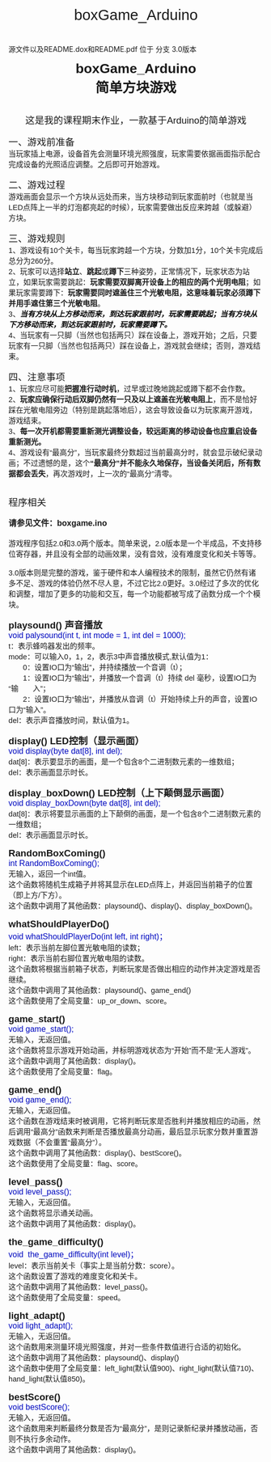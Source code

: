 # boxGame_Arduino

<html xmlns:v="urn:schemas-microsoft-com:vml"
xmlns:o="urn:schemas-microsoft-com:office:office"
xmlns:w="urn:schemas-microsoft-com:office:word"
xmlns:dt="uuid:C2F41010-65B3-11d1-A29F-00AA00C14882"
xmlns:m="http://schemas.microsoft.com/office/2004/12/omml"
xmlns="http://www.w3.org/TR/REC-html40">

<head>
<meta http-equiv=Content-Type content="text/html; charset=gb2312">
<meta name=ProgId content=Word.Document>
<meta name=Generator content="Microsoft Word 15">
<meta name=Originator content="Microsoft Word 15">
<link rel=File-List href="README.files/filelist.xml">
<!--[if gte mso 9]><xml>
 <o:DocumentProperties>
  <o:Author>名字太长是不是会被人打</o:Author>
  <o:LastAuthor>梁 翔鸣</o:LastAuthor>
  <o:Revision>2</o:Revision>
  <o:TotalTime>2</o:TotalTime>
  <o:Created>2018-09-30T17:31:00Z</o:Created>
  <o:LastSaved>2018-09-30T17:31:00Z</o:LastSaved>
  <o:Pages>6</o:Pages>
  <o:Words>398</o:Words>
  <o:Characters>2273</o:Characters>
  <o:Lines>18</o:Lines>
  <o:Paragraphs>5</o:Paragraphs>
  <o:CharactersWithSpaces>2666</o:CharactersWithSpaces>
  <o:Version>16.00</o:Version>
 </o:DocumentProperties>
 <o:CustomDocumentProperties>
  <o:KSOProductBuildVer dt:dt="string">2052-10.1.0.6929</o:KSOProductBuildVer>
 </o:CustomDocumentProperties>
</xml><![endif]-->
<link rel=dataStoreItem href="README.files/item0001.xml"
target="README.files/props002.xml">
<link rel=themeData href="README.files/themedata.thmx">
<link rel=colorSchemeMapping href="README.files/colorschememapping.xml">
<!--[if gte mso 9]><xml>
 <w:WordDocument>
  <w:SpellingState>Clean</w:SpellingState>
  <w:GrammarState>Clean</w:GrammarState>
  <w:TrackMoves>false</w:TrackMoves>
  <w:TrackFormatting/>
  <w:PunctuationKerning/>
  <w:DrawingGridVerticalSpacing>7.8 磅</w:DrawingGridVerticalSpacing>
  <w:DisplayHorizontalDrawingGridEvery>0</w:DisplayHorizontalDrawingGridEvery>
  <w:DisplayVerticalDrawingGridEvery>2</w:DisplayVerticalDrawingGridEvery>
  <w:ValidateAgainstSchemas/>
  <w:SaveIfXMLInvalid>false</w:SaveIfXMLInvalid>
  <w:IgnoreMixedContent>false</w:IgnoreMixedContent>
  <w:AlwaysShowPlaceholderText>false</w:AlwaysShowPlaceholderText>
  <w:DoNotPromoteQF/>
  <w:LidThemeOther>EN-US</w:LidThemeOther>
  <w:LidThemeAsian>ZH-CN</w:LidThemeAsian>
  <w:LidThemeComplexScript>X-NONE</w:LidThemeComplexScript>
  <w:Compatibility>
   <w:SpaceForUL/>
   <w:BalanceSingleByteDoubleByteWidth/>
   <w:DoNotLeaveBackslashAlone/>
   <w:ULTrailSpace/>
   <w:DoNotExpandShiftReturn/>
   <w:AdjustLineHeightInTable/>
   <w:BreakWrappedTables/>
   <w:SnapToGridInCell/>
   <w:WrapTextWithPunct/>
   <w:UseAsianBreakRules/>
   <w:UseWord2010TableStyleRules/>
   <w:DontGrowAutofit/>
   <w:SplitPgBreakAndParaMark/>
   <w:EnableOpenTypeKerning/>
   <w:DontFlipMirrorIndents/>
   <w:OverrideTableStyleHps/>
   <w:UseFELayout/>
  </w:Compatibility>
  <w:DoNotOptimizeForBrowser/>
  <m:mathPr>
   <m:mathFont m:val="Cambria Math"/>
   <m:brkBin m:val="before"/>
   <m:brkBinSub m:val="&#45;-"/>
   <m:smallFrac m:val="off"/>
   <m:dispDef/>
   <m:lMargin m:val="0"/>
   <m:rMargin m:val="0"/>
   <m:defJc m:val="centerGroup"/>
   <m:wrapIndent m:val="1440"/>
   <m:intLim m:val="subSup"/>
   <m:naryLim m:val="undOvr"/>
  </m:mathPr></w:WordDocument>
</xml><![endif]--><!--[if gte mso 9]><xml>
 <w:LatentStyles DefLockedState="false" DefUnhideWhenUsed="false"
  DefSemiHidden="false" DefQFormat="false" LatentStyleCount="375">
  <w:LsdException Locked="false" QFormat="true" Name="Normal"/>
  <w:LsdException Locked="false" QFormat="true" Name="heading 1"/>
  <w:LsdException Locked="false" SemiHidden="true" UnhideWhenUsed="true"
   QFormat="true" Name="heading 2"/>
  <w:LsdException Locked="false" SemiHidden="true" UnhideWhenUsed="true"
   QFormat="true" Name="heading 3"/>
  <w:LsdException Locked="false" SemiHidden="true" UnhideWhenUsed="true"
   QFormat="true" Name="heading 4"/>
  <w:LsdException Locked="false" SemiHidden="true" UnhideWhenUsed="true"
   QFormat="true" Name="heading 5"/>
  <w:LsdException Locked="false" SemiHidden="true" UnhideWhenUsed="true"
   QFormat="true" Name="heading 6"/>
  <w:LsdException Locked="false" SemiHidden="true" UnhideWhenUsed="true"
   QFormat="true" Name="heading 7"/>
  <w:LsdException Locked="false" SemiHidden="true" UnhideWhenUsed="true"
   QFormat="true" Name="heading 8"/>
  <w:LsdException Locked="false" SemiHidden="true" UnhideWhenUsed="true"
   QFormat="true" Name="heading 9"/>
  <w:LsdException Locked="false" SemiHidden="true" UnhideWhenUsed="true"
   QFormat="true" Name="caption"/>
  <w:LsdException Locked="false" QFormat="true" Name="Title"/>
  <w:LsdException Locked="false" Priority="1" SemiHidden="true" QFormat="true"
   Name="Default Paragraph Font"/>
  <w:LsdException Locked="false" QFormat="true" Name="Subtitle"/>
  <w:LsdException Locked="false" QFormat="true" Name="Strong"/>
  <w:LsdException Locked="false" QFormat="true" Name="Emphasis"/>
  <w:LsdException Locked="false" Priority="99" SemiHidden="true"
   UnhideWhenUsed="true" Name="HTML Top of Form"/>
  <w:LsdException Locked="false" Priority="99" SemiHidden="true"
   UnhideWhenUsed="true" Name="HTML Bottom of Form"/>
  <w:LsdException Locked="false" SemiHidden="true" UnhideWhenUsed="true"
   QFormat="true" Name="Normal Table"/>
  <w:LsdException Locked="false" Priority="99" SemiHidden="true"
   UnhideWhenUsed="true" Name="No List"/>
  <w:LsdException Locked="false" Priority="99" SemiHidden="true"
   UnhideWhenUsed="true" Name="Outline List 1"/>
  <w:LsdException Locked="false" Priority="99" SemiHidden="true"
   UnhideWhenUsed="true" Name="Outline List 2"/>
  <w:LsdException Locked="false" Priority="99" SemiHidden="true"
   UnhideWhenUsed="true" Name="Outline List 3"/>
  <w:LsdException Locked="false" SemiHidden="true" UnhideWhenUsed="true"
   Name="Table Simple 1"/>
  <w:LsdException Locked="false" SemiHidden="true" UnhideWhenUsed="true"
   Name="Table Simple 2"/>
  <w:LsdException Locked="false" SemiHidden="true" UnhideWhenUsed="true"
   Name="Table Simple 3"/>
  <w:LsdException Locked="false" SemiHidden="true" UnhideWhenUsed="true"
   Name="Table Classic 1"/>
  <w:LsdException Locked="false" SemiHidden="true" UnhideWhenUsed="true"
   Name="Table Classic 2"/>
  <w:LsdException Locked="false" SemiHidden="true" UnhideWhenUsed="true"
   Name="Table Classic 3"/>
  <w:LsdException Locked="false" SemiHidden="true" UnhideWhenUsed="true"
   Name="Table Classic 4"/>
  <w:LsdException Locked="false" SemiHidden="true" UnhideWhenUsed="true"
   Name="Table Colorful 1"/>
  <w:LsdException Locked="false" SemiHidden="true" UnhideWhenUsed="true"
   Name="Table Colorful 2"/>
  <w:LsdException Locked="false" SemiHidden="true" UnhideWhenUsed="true"
   Name="Table Colorful 3"/>
  <w:LsdException Locked="false" SemiHidden="true" UnhideWhenUsed="true"
   Name="Table Columns 1"/>
  <w:LsdException Locked="false" SemiHidden="true" UnhideWhenUsed="true"
   Name="Table Columns 2"/>
  <w:LsdException Locked="false" SemiHidden="true" UnhideWhenUsed="true"
   Name="Table Columns 3"/>
  <w:LsdException Locked="false" SemiHidden="true" UnhideWhenUsed="true"
   Name="Table Columns 4"/>
  <w:LsdException Locked="false" SemiHidden="true" UnhideWhenUsed="true"
   Name="Table Columns 5"/>
  <w:LsdException Locked="false" SemiHidden="true" UnhideWhenUsed="true"
   Name="Table Grid 1"/>
  <w:LsdException Locked="false" SemiHidden="true" UnhideWhenUsed="true"
   Name="Table Grid 2"/>
  <w:LsdException Locked="false" SemiHidden="true" UnhideWhenUsed="true"
   Name="Table Grid 3"/>
  <w:LsdException Locked="false" SemiHidden="true" UnhideWhenUsed="true"
   Name="Table Grid 4"/>
  <w:LsdException Locked="false" SemiHidden="true" UnhideWhenUsed="true"
   Name="Table Grid 5"/>
  <w:LsdException Locked="false" SemiHidden="true" UnhideWhenUsed="true"
   Name="Table Grid 6"/>
  <w:LsdException Locked="false" SemiHidden="true" UnhideWhenUsed="true"
   Name="Table Grid 7"/>
  <w:LsdException Locked="false" SemiHidden="true" UnhideWhenUsed="true"
   Name="Table Grid 8"/>
  <w:LsdException Locked="false" SemiHidden="true" UnhideWhenUsed="true"
   Name="Table List 1"/>
  <w:LsdException Locked="false" SemiHidden="true" UnhideWhenUsed="true"
   Name="Table List 2"/>
  <w:LsdException Locked="false" SemiHidden="true" UnhideWhenUsed="true"
   Name="Table List 3"/>
  <w:LsdException Locked="false" SemiHidden="true" UnhideWhenUsed="true"
   Name="Table List 4"/>
  <w:LsdException Locked="false" SemiHidden="true" UnhideWhenUsed="true"
   Name="Table List 5"/>
  <w:LsdException Locked="false" SemiHidden="true" UnhideWhenUsed="true"
   Name="Table List 6"/>
  <w:LsdException Locked="false" SemiHidden="true" UnhideWhenUsed="true"
   Name="Table List 7"/>
  <w:LsdException Locked="false" SemiHidden="true" UnhideWhenUsed="true"
   Name="Table List 8"/>
  <w:LsdException Locked="false" SemiHidden="true" UnhideWhenUsed="true"
   Name="Table 3D effects 1"/>
  <w:LsdException Locked="false" SemiHidden="true" UnhideWhenUsed="true"
   Name="Table 3D effects 2"/>
  <w:LsdException Locked="false" SemiHidden="true" UnhideWhenUsed="true"
   Name="Table 3D effects 3"/>
  <w:LsdException Locked="false" SemiHidden="true" UnhideWhenUsed="true"
   Name="Table Contemporary"/>
  <w:LsdException Locked="false" SemiHidden="true" UnhideWhenUsed="true"
   Name="Table Elegant"/>
  <w:LsdException Locked="false" SemiHidden="true" UnhideWhenUsed="true"
   Name="Table Professional"/>
  <w:LsdException Locked="false" SemiHidden="true" UnhideWhenUsed="true"
   Name="Table Subtle 1"/>
  <w:LsdException Locked="false" SemiHidden="true" UnhideWhenUsed="true"
   Name="Table Subtle 2"/>
  <w:LsdException Locked="false" SemiHidden="true" UnhideWhenUsed="true"
   Name="Table Web 1"/>
  <w:LsdException Locked="false" SemiHidden="true" UnhideWhenUsed="true"
   Name="Table Web 2"/>
  <w:LsdException Locked="false" SemiHidden="true" UnhideWhenUsed="true"
   Name="Table Web 3"/>
  <w:LsdException Locked="false" SemiHidden="true" UnhideWhenUsed="true"
   Name="Table Theme"/>
  <w:LsdException Locked="false" Priority="99" SemiHidden="true"
   Name="Placeholder Text"/>
  <w:LsdException Locked="false" Priority="99" Name="No Spacing"/>
  <w:LsdException Locked="false" Priority="60" Name="Light Shading"/>
  <w:LsdException Locked="false" Priority="61" Name="Light List"/>
  <w:LsdException Locked="false" Priority="62" Name="Light Grid"/>
  <w:LsdException Locked="false" Priority="63" Name="Medium Shading 1"/>
  <w:LsdException Locked="false" Priority="64" Name="Medium Shading 2"/>
  <w:LsdException Locked="false" Priority="65" Name="Medium List 1"/>
  <w:LsdException Locked="false" Priority="66" Name="Medium List 2"/>
  <w:LsdException Locked="false" Priority="67" Name="Medium Grid 1"/>
  <w:LsdException Locked="false" Priority="68" Name="Medium Grid 2"/>
  <w:LsdException Locked="false" Priority="69" Name="Medium Grid 3"/>
  <w:LsdException Locked="false" Priority="70" Name="Dark List"/>
  <w:LsdException Locked="false" Priority="71" Name="Colorful Shading"/>
  <w:LsdException Locked="false" Priority="72" Name="Colorful List"/>
  <w:LsdException Locked="false" Priority="73" Name="Colorful Grid"/>
  <w:LsdException Locked="false" Priority="60" Name="Light Shading Accent 1"/>
  <w:LsdException Locked="false" Priority="61" Name="Light List Accent 1"/>
  <w:LsdException Locked="false" Priority="62" Name="Light Grid Accent 1"/>
  <w:LsdException Locked="false" Priority="63" Name="Medium Shading 1 Accent 1"/>
  <w:LsdException Locked="false" Priority="64" Name="Medium Shading 2 Accent 1"/>
  <w:LsdException Locked="false" Priority="65" Name="Medium List 1 Accent 1"/>
  <w:LsdException Locked="false" Priority="99" SemiHidden="true" Name="Revision"/>
  <w:LsdException Locked="false" Priority="99" Name="List Paragraph"/>
  <w:LsdException Locked="false" Priority="99" Name="Quote"/>
  <w:LsdException Locked="false" Priority="99" Name="Intense Quote"/>
  <w:LsdException Locked="false" Priority="66" Name="Medium List 2 Accent 1"/>
  <w:LsdException Locked="false" Priority="67" Name="Medium Grid 1 Accent 1"/>
  <w:LsdException Locked="false" Priority="68" Name="Medium Grid 2 Accent 1"/>
  <w:LsdException Locked="false" Priority="69" Name="Medium Grid 3 Accent 1"/>
  <w:LsdException Locked="false" Priority="70" Name="Dark List Accent 1"/>
  <w:LsdException Locked="false" Priority="71" Name="Colorful Shading Accent 1"/>
  <w:LsdException Locked="false" Priority="72" Name="Colorful List Accent 1"/>
  <w:LsdException Locked="false" Priority="73" Name="Colorful Grid Accent 1"/>
  <w:LsdException Locked="false" Priority="60" Name="Light Shading Accent 2"/>
  <w:LsdException Locked="false" Priority="61" Name="Light List Accent 2"/>
  <w:LsdException Locked="false" Priority="62" Name="Light Grid Accent 2"/>
  <w:LsdException Locked="false" Priority="63" Name="Medium Shading 1 Accent 2"/>
  <w:LsdException Locked="false" Priority="64" Name="Medium Shading 2 Accent 2"/>
  <w:LsdException Locked="false" Priority="65" Name="Medium List 1 Accent 2"/>
  <w:LsdException Locked="false" Priority="66" Name="Medium List 2 Accent 2"/>
  <w:LsdException Locked="false" Priority="67" Name="Medium Grid 1 Accent 2"/>
  <w:LsdException Locked="false" Priority="68" Name="Medium Grid 2 Accent 2"/>
  <w:LsdException Locked="false" Priority="69" Name="Medium Grid 3 Accent 2"/>
  <w:LsdException Locked="false" Priority="70" Name="Dark List Accent 2"/>
  <w:LsdException Locked="false" Priority="71" Name="Colorful Shading Accent 2"/>
  <w:LsdException Locked="false" Priority="72" Name="Colorful List Accent 2"/>
  <w:LsdException Locked="false" Priority="73" Name="Colorful Grid Accent 2"/>
  <w:LsdException Locked="false" Priority="60" Name="Light Shading Accent 3"/>
  <w:LsdException Locked="false" Priority="61" Name="Light List Accent 3"/>
  <w:LsdException Locked="false" Priority="62" Name="Light Grid Accent 3"/>
  <w:LsdException Locked="false" Priority="63" Name="Medium Shading 1 Accent 3"/>
  <w:LsdException Locked="false" Priority="64" Name="Medium Shading 2 Accent 3"/>
  <w:LsdException Locked="false" Priority="65" Name="Medium List 1 Accent 3"/>
  <w:LsdException Locked="false" Priority="66" Name="Medium List 2 Accent 3"/>
  <w:LsdException Locked="false" Priority="67" Name="Medium Grid 1 Accent 3"/>
  <w:LsdException Locked="false" Priority="68" Name="Medium Grid 2 Accent 3"/>
  <w:LsdException Locked="false" Priority="69" Name="Medium Grid 3 Accent 3"/>
  <w:LsdException Locked="false" Priority="70" Name="Dark List Accent 3"/>
  <w:LsdException Locked="false" Priority="71" Name="Colorful Shading Accent 3"/>
  <w:LsdException Locked="false" Priority="72" Name="Colorful List Accent 3"/>
  <w:LsdException Locked="false" Priority="73" Name="Colorful Grid Accent 3"/>
  <w:LsdException Locked="false" Priority="60" Name="Light Shading Accent 4"/>
  <w:LsdException Locked="false" Priority="61" Name="Light List Accent 4"/>
  <w:LsdException Locked="false" Priority="62" Name="Light Grid Accent 4"/>
  <w:LsdException Locked="false" Priority="63" Name="Medium Shading 1 Accent 4"/>
  <w:LsdException Locked="false" Priority="64" Name="Medium Shading 2 Accent 4"/>
  <w:LsdException Locked="false" Priority="65" Name="Medium List 1 Accent 4"/>
  <w:LsdException Locked="false" Priority="66" Name="Medium List 2 Accent 4"/>
  <w:LsdException Locked="false" Priority="67" Name="Medium Grid 1 Accent 4"/>
  <w:LsdException Locked="false" Priority="68" Name="Medium Grid 2 Accent 4"/>
  <w:LsdException Locked="false" Priority="69" Name="Medium Grid 3 Accent 4"/>
  <w:LsdException Locked="false" Priority="70" Name="Dark List Accent 4"/>
  <w:LsdException Locked="false" Priority="71" Name="Colorful Shading Accent 4"/>
  <w:LsdException Locked="false" Priority="72" Name="Colorful List Accent 4"/>
  <w:LsdException Locked="false" Priority="73" Name="Colorful Grid Accent 4"/>
  <w:LsdException Locked="false" Priority="60" Name="Light Shading Accent 5"/>
  <w:LsdException Locked="false" Priority="61" Name="Light List Accent 5"/>
  <w:LsdException Locked="false" Priority="62" Name="Light Grid Accent 5"/>
  <w:LsdException Locked="false" Priority="63" Name="Medium Shading 1 Accent 5"/>
  <w:LsdException Locked="false" Priority="64" Name="Medium Shading 2 Accent 5"/>
  <w:LsdException Locked="false" Priority="65" Name="Medium List 1 Accent 5"/>
  <w:LsdException Locked="false" Priority="66" Name="Medium List 2 Accent 5"/>
  <w:LsdException Locked="false" Priority="67" Name="Medium Grid 1 Accent 5"/>
  <w:LsdException Locked="false" Priority="68" Name="Medium Grid 2 Accent 5"/>
  <w:LsdException Locked="false" Priority="69" Name="Medium Grid 3 Accent 5"/>
  <w:LsdException Locked="false" Priority="70" Name="Dark List Accent 5"/>
  <w:LsdException Locked="false" Priority="71" Name="Colorful Shading Accent 5"/>
  <w:LsdException Locked="false" Priority="72" Name="Colorful List Accent 5"/>
  <w:LsdException Locked="false" Priority="73" Name="Colorful Grid Accent 5"/>
  <w:LsdException Locked="false" Priority="60" Name="Light Shading Accent 6"/>
  <w:LsdException Locked="false" Priority="61" Name="Light List Accent 6"/>
  <w:LsdException Locked="false" Priority="62" Name="Light Grid Accent 6"/>
  <w:LsdException Locked="false" Priority="63" Name="Medium Shading 1 Accent 6"/>
  <w:LsdException Locked="false" Priority="64" Name="Medium Shading 2 Accent 6"/>
  <w:LsdException Locked="false" Priority="65" Name="Medium List 1 Accent 6"/>
  <w:LsdException Locked="false" Priority="66" Name="Medium List 2 Accent 6"/>
  <w:LsdException Locked="false" Priority="67" Name="Medium Grid 1 Accent 6"/>
  <w:LsdException Locked="false" Priority="68" Name="Medium Grid 2 Accent 6"/>
  <w:LsdException Locked="false" Priority="69" Name="Medium Grid 3 Accent 6"/>
  <w:LsdException Locked="false" Priority="70" Name="Dark List Accent 6"/>
  <w:LsdException Locked="false" Priority="71" Name="Colorful Shading Accent 6"/>
  <w:LsdException Locked="false" Priority="72" Name="Colorful List Accent 6"/>
  <w:LsdException Locked="false" Priority="73" Name="Colorful Grid Accent 6"/>
  <w:LsdException Locked="false" Priority="19" QFormat="true"
   Name="Subtle Emphasis"/>
  <w:LsdException Locked="false" Priority="21" QFormat="true"
   Name="Intense Emphasis"/>
  <w:LsdException Locked="false" Priority="31" QFormat="true"
   Name="Subtle Reference"/>
  <w:LsdException Locked="false" Priority="32" QFormat="true"
   Name="Intense Reference"/>
  <w:LsdException Locked="false" Priority="33" QFormat="true" Name="Book Title"/>
  <w:LsdException Locked="false" Priority="37" SemiHidden="true"
   UnhideWhenUsed="true" Name="Bibliography"/>
  <w:LsdException Locked="false" Priority="39" SemiHidden="true"
   UnhideWhenUsed="true" QFormat="true" Name="TOC Heading"/>
  <w:LsdException Locked="false" Priority="41" Name="Plain Table 1"/>
  <w:LsdException Locked="false" Priority="42" Name="Plain Table 2"/>
  <w:LsdException Locked="false" Priority="43" Name="Plain Table 3"/>
  <w:LsdException Locked="false" Priority="44" Name="Plain Table 4"/>
  <w:LsdException Locked="false" Priority="45" Name="Plain Table 5"/>
  <w:LsdException Locked="false" Priority="40" Name="Grid Table Light"/>
  <w:LsdException Locked="false" Priority="46" Name="Grid Table 1 Light"/>
  <w:LsdException Locked="false" Priority="47" Name="Grid Table 2"/>
  <w:LsdException Locked="false" Priority="48" Name="Grid Table 3"/>
  <w:LsdException Locked="false" Priority="49" Name="Grid Table 4"/>
  <w:LsdException Locked="false" Priority="50" Name="Grid Table 5 Dark"/>
  <w:LsdException Locked="false" Priority="51" Name="Grid Table 6 Colorful"/>
  <w:LsdException Locked="false" Priority="52" Name="Grid Table 7 Colorful"/>
  <w:LsdException Locked="false" Priority="46"
   Name="Grid Table 1 Light Accent 1"/>
  <w:LsdException Locked="false" Priority="47" Name="Grid Table 2 Accent 1"/>
  <w:LsdException Locked="false" Priority="48" Name="Grid Table 3 Accent 1"/>
  <w:LsdException Locked="false" Priority="49" Name="Grid Table 4 Accent 1"/>
  <w:LsdException Locked="false" Priority="50" Name="Grid Table 5 Dark Accent 1"/>
  <w:LsdException Locked="false" Priority="51"
   Name="Grid Table 6 Colorful Accent 1"/>
  <w:LsdException Locked="false" Priority="52"
   Name="Grid Table 7 Colorful Accent 1"/>
  <w:LsdException Locked="false" Priority="46"
   Name="Grid Table 1 Light Accent 2"/>
  <w:LsdException Locked="false" Priority="47" Name="Grid Table 2 Accent 2"/>
  <w:LsdException Locked="false" Priority="48" Name="Grid Table 3 Accent 2"/>
  <w:LsdException Locked="false" Priority="49" Name="Grid Table 4 Accent 2"/>
  <w:LsdException Locked="false" Priority="50" Name="Grid Table 5 Dark Accent 2"/>
  <w:LsdException Locked="false" Priority="51"
   Name="Grid Table 6 Colorful Accent 2"/>
  <w:LsdException Locked="false" Priority="52"
   Name="Grid Table 7 Colorful Accent 2"/>
  <w:LsdException Locked="false" Priority="46"
   Name="Grid Table 1 Light Accent 3"/>
  <w:LsdException Locked="false" Priority="47" Name="Grid Table 2 Accent 3"/>
  <w:LsdException Locked="false" Priority="48" Name="Grid Table 3 Accent 3"/>
  <w:LsdException Locked="false" Priority="49" Name="Grid Table 4 Accent 3"/>
  <w:LsdException Locked="false" Priority="50" Name="Grid Table 5 Dark Accent 3"/>
  <w:LsdException Locked="false" Priority="51"
   Name="Grid Table 6 Colorful Accent 3"/>
  <w:LsdException Locked="false" Priority="52"
   Name="Grid Table 7 Colorful Accent 3"/>
  <w:LsdException Locked="false" Priority="46"
   Name="Grid Table 1 Light Accent 4"/>
  <w:LsdException Locked="false" Priority="47" Name="Grid Table 2 Accent 4"/>
  <w:LsdException Locked="false" Priority="48" Name="Grid Table 3 Accent 4"/>
  <w:LsdException Locked="false" Priority="49" Name="Grid Table 4 Accent 4"/>
  <w:LsdException Locked="false" Priority="50" Name="Grid Table 5 Dark Accent 4"/>
  <w:LsdException Locked="false" Priority="51"
   Name="Grid Table 6 Colorful Accent 4"/>
  <w:LsdException Locked="false" Priority="52"
   Name="Grid Table 7 Colorful Accent 4"/>
  <w:LsdException Locked="false" Priority="46"
   Name="Grid Table 1 Light Accent 5"/>
  <w:LsdException Locked="false" Priority="47" Name="Grid Table 2 Accent 5"/>
  <w:LsdException Locked="false" Priority="48" Name="Grid Table 3 Accent 5"/>
  <w:LsdException Locked="false" Priority="49" Name="Grid Table 4 Accent 5"/>
  <w:LsdException Locked="false" Priority="50" Name="Grid Table 5 Dark Accent 5"/>
  <w:LsdException Locked="false" Priority="51"
   Name="Grid Table 6 Colorful Accent 5"/>
  <w:LsdException Locked="false" Priority="52"
   Name="Grid Table 7 Colorful Accent 5"/>
  <w:LsdException Locked="false" Priority="46"
   Name="Grid Table 1 Light Accent 6"/>
  <w:LsdException Locked="false" Priority="47" Name="Grid Table 2 Accent 6"/>
  <w:LsdException Locked="false" Priority="48" Name="Grid Table 3 Accent 6"/>
  <w:LsdException Locked="false" Priority="49" Name="Grid Table 4 Accent 6"/>
  <w:LsdException Locked="false" Priority="50" Name="Grid Table 5 Dark Accent 6"/>
  <w:LsdException Locked="false" Priority="51"
   Name="Grid Table 6 Colorful Accent 6"/>
  <w:LsdException Locked="false" Priority="52"
   Name="Grid Table 7 Colorful Accent 6"/>
  <w:LsdException Locked="false" Priority="46" Name="List Table 1 Light"/>
  <w:LsdException Locked="false" Priority="47" Name="List Table 2"/>
  <w:LsdException Locked="false" Priority="48" Name="List Table 3"/>
  <w:LsdException Locked="false" Priority="49" Name="List Table 4"/>
  <w:LsdException Locked="false" Priority="50" Name="List Table 5 Dark"/>
  <w:LsdException Locked="false" Priority="51" Name="List Table 6 Colorful"/>
  <w:LsdException Locked="false" Priority="52" Name="List Table 7 Colorful"/>
  <w:LsdException Locked="false" Priority="46"
   Name="List Table 1 Light Accent 1"/>
  <w:LsdException Locked="false" Priority="47" Name="List Table 2 Accent 1"/>
  <w:LsdException Locked="false" Priority="48" Name="List Table 3 Accent 1"/>
  <w:LsdException Locked="false" Priority="49" Name="List Table 4 Accent 1"/>
  <w:LsdException Locked="false" Priority="50" Name="List Table 5 Dark Accent 1"/>
  <w:LsdException Locked="false" Priority="51"
   Name="List Table 6 Colorful Accent 1"/>
  <w:LsdException Locked="false" Priority="52"
   Name="List Table 7 Colorful Accent 1"/>
  <w:LsdException Locked="false" Priority="46"
   Name="List Table 1 Light Accent 2"/>
  <w:LsdException Locked="false" Priority="47" Name="List Table 2 Accent 2"/>
  <w:LsdException Locked="false" Priority="48" Name="List Table 3 Accent 2"/>
  <w:LsdException Locked="false" Priority="49" Name="List Table 4 Accent 2"/>
  <w:LsdException Locked="false" Priority="50" Name="List Table 5 Dark Accent 2"/>
  <w:LsdException Locked="false" Priority="51"
   Name="List Table 6 Colorful Accent 2"/>
  <w:LsdException Locked="false" Priority="52"
   Name="List Table 7 Colorful Accent 2"/>
  <w:LsdException Locked="false" Priority="46"
   Name="List Table 1 Light Accent 3"/>
  <w:LsdException Locked="false" Priority="47" Name="List Table 2 Accent 3"/>
  <w:LsdException Locked="false" Priority="48" Name="List Table 3 Accent 3"/>
  <w:LsdException Locked="false" Priority="49" Name="List Table 4 Accent 3"/>
  <w:LsdException Locked="false" Priority="50" Name="List Table 5 Dark Accent 3"/>
  <w:LsdException Locked="false" Priority="51"
   Name="List Table 6 Colorful Accent 3"/>
  <w:LsdException Locked="false" Priority="52"
   Name="List Table 7 Colorful Accent 3"/>
  <w:LsdException Locked="false" Priority="46"
   Name="List Table 1 Light Accent 4"/>
  <w:LsdException Locked="false" Priority="47" Name="List Table 2 Accent 4"/>
  <w:LsdException Locked="false" Priority="48" Name="List Table 3 Accent 4"/>
  <w:LsdException Locked="false" Priority="49" Name="List Table 4 Accent 4"/>
  <w:LsdException Locked="false" Priority="50" Name="List Table 5 Dark Accent 4"/>
  <w:LsdException Locked="false" Priority="51"
   Name="List Table 6 Colorful Accent 4"/>
  <w:LsdException Locked="false" Priority="52"
   Name="List Table 7 Colorful Accent 4"/>
  <w:LsdException Locked="false" Priority="46"
   Name="List Table 1 Light Accent 5"/>
  <w:LsdException Locked="false" Priority="47" Name="List Table 2 Accent 5"/>
  <w:LsdException Locked="false" Priority="48" Name="List Table 3 Accent 5"/>
  <w:LsdException Locked="false" Priority="49" Name="List Table 4 Accent 5"/>
  <w:LsdException Locked="false" Priority="50" Name="List Table 5 Dark Accent 5"/>
  <w:LsdException Locked="false" Priority="51"
   Name="List Table 6 Colorful Accent 5"/>
  <w:LsdException Locked="false" Priority="52"
   Name="List Table 7 Colorful Accent 5"/>
  <w:LsdException Locked="false" Priority="46"
   Name="List Table 1 Light Accent 6"/>
  <w:LsdException Locked="false" Priority="47" Name="List Table 2 Accent 6"/>
  <w:LsdException Locked="false" Priority="48" Name="List Table 3 Accent 6"/>
  <w:LsdException Locked="false" Priority="49" Name="List Table 4 Accent 6"/>
  <w:LsdException Locked="false" Priority="50" Name="List Table 5 Dark Accent 6"/>
  <w:LsdException Locked="false" Priority="51"
   Name="List Table 6 Colorful Accent 6"/>
  <w:LsdException Locked="false" Priority="52"
   Name="List Table 7 Colorful Accent 6"/>
  <w:LsdException Locked="false" Priority="99" SemiHidden="true"
   UnhideWhenUsed="true" Name="Mention"/>
  <w:LsdException Locked="false" Priority="99" SemiHidden="true"
   UnhideWhenUsed="true" Name="Smart Hyperlink"/>
  <w:LsdException Locked="false" Priority="99" SemiHidden="true"
   UnhideWhenUsed="true" Name="Hashtag"/>
  <w:LsdException Locked="false" Priority="99" SemiHidden="true"
   UnhideWhenUsed="true" Name="Unresolved Mention"/>
 </w:LatentStyles>
</xml><![endif]-->
<style>
<!--
 /* Font Definitions */
 @font-face
	{font-family:宋体;
	panose-1:2 1 6 0 3 1 1 1 1 1;
	mso-font-alt:SimSun;
	mso-font-charset:134;
	mso-generic-font-family:auto;
	mso-font-pitch:variable;
	mso-font-signature:3 680460288 22 0 262145 0;}
@font-face
	{font-family:"Cambria Math";
	panose-1:2 4 5 3 5 4 6 3 2 4;
	mso-font-charset:0;
	mso-generic-font-family:roman;
	mso-font-pitch:variable;
	mso-font-signature:3 0 0 0 1 0;}
@font-face
	{font-family:微软雅黑;
	panose-1:2 11 5 3 2 2 4 2 2 4;
	mso-font-charset:134;
	mso-generic-font-family:swiss;
	mso-font-pitch:variable;
	mso-font-signature:-2147483001 718224464 22 0 262175 0;}
@font-face
	{font-family:"\@微软雅黑";
	mso-font-charset:134;
	mso-generic-font-family:swiss;
	mso-font-pitch:variable;
	mso-font-signature:-2147483001 718224464 22 0 262175 0;}
@font-face
	{font-family:"\@宋体";
	panose-1:2 1 6 0 3 1 1 1 1 1;
	mso-font-charset:134;
	mso-generic-font-family:auto;
	mso-font-pitch:variable;
	mso-font-signature:3 680460288 22 0 262145 0;}
 /* Style Definitions */
 p.MsoNormal, li.MsoNormal, div.MsoNormal
	{mso-style-unhide:no;
	mso-style-qformat:yes;
	mso-style-parent:"";
	margin:0cm;
	margin-bottom:.0001pt;
	text-align:justify;
	text-justify:inter-ideograph;
	mso-pagination:widow-orphan;
	font-size:10.5pt;
	mso-bidi-font-size:10.0pt;
	font-family:"Calibri",sans-serif;
	mso-ascii-font-family:Calibri;
	mso-ascii-theme-font:minor-latin;
	mso-fareast-font-family:宋体;
	mso-hansi-font-family:Calibri;
	mso-hansi-theme-font:minor-latin;
	mso-bidi-font-family:"Times New Roman";
	mso-bidi-theme-font:minor-bidi;
	mso-font-kerning:1.0pt;}
h1
	{mso-style-unhide:no;
	mso-style-qformat:yes;
	mso-style-next:正文;
	margin-top:17.0pt;
	margin-right:0cm;
	margin-bottom:16.5pt;
	margin-left:0cm;
	text-align:center;
	line-height:240%;
	mso-pagination:widow-orphan lines-together;
	page-break-after:avoid;
	mso-outline-level:1;
	font-size:22.0pt;
	mso-bidi-font-size:10.0pt;
	font-family:"Calibri",sans-serif;
	mso-ascii-font-family:Calibri;
	mso-ascii-theme-font:minor-latin;
	mso-fareast-font-family:微软雅黑;
	mso-hansi-font-family:Calibri;
	mso-hansi-theme-font:minor-latin;
	mso-bidi-font-family:"Times New Roman";
	mso-bidi-theme-font:minor-bidi;
	mso-font-kerning:22.0pt;
	font-weight:normal;}
span.SpellE
	{mso-style-name:"";
	mso-spl-e:yes;}
span.GramE
	{mso-style-name:"";
	mso-gram-e:yes;}
.MsoChpDefault
	{mso-style-type:export-only;
	mso-default-props:yes;
	font-size:10.0pt;
	mso-ansi-font-size:10.0pt;
	mso-bidi-font-size:10.0pt;
	font-family:"Calibri",sans-serif;
	mso-bidi-font-family:"Times New Roman";
	mso-bidi-theme-font:minor-bidi;
	mso-font-kerning:0pt;}
 /* Page Definitions */
 @page
	{mso-page-border-surround-header:no;
	mso-page-border-surround-footer:no;}
@page WordSection1
	{size:612.0pt 792.0pt;
	margin:72.0pt 54.0pt 72.0pt 54.0pt;
	mso-header-margin:36.0pt;
	mso-footer-margin:36.0pt;
	mso-paper-source:0;
	layout-grid:15.6pt;}
div.WordSection1
	{page:WordSection1;}
-->
</style>
<!--[if gte mso 10]>
<style>
 /* Style Definitions */
 table.MsoNormalTable
	{mso-style-name:普通表格;
	mso-tstyle-rowband-size:0;
	mso-tstyle-colband-size:0;
	mso-style-noshow:yes;
	mso-style-priority:99;
	mso-style-parent:"";
	mso-padding-alt:0cm 5.4pt 0cm 5.4pt;
	mso-para-margin:0cm;
	mso-para-margin-bottom:.0001pt;
	mso-pagination:widow-orphan;
	font-size:10.0pt;
	font-family:"Calibri",sans-serif;
	mso-ascii-font-family:Calibri;
	mso-ascii-theme-font:minor-latin;
	mso-hansi-font-family:Calibri;
	mso-hansi-theme-font:minor-latin;
	mso-bidi-font-family:"Times New Roman";
	mso-bidi-theme-font:minor-bidi;}
</style>
<![endif]--><!--[if gte mso 9]><xml>
 <o:shapedefaults v:ext="edit" spidmax="1026"/>
</xml><![endif]--><!--[if gte mso 9]><xml>
 <o:shapelayout v:ext="edit">
  <o:idmap v:ext="edit" data="1"/>
 </o:shapelayout></xml><![endif]-->
</head>

<body lang=ZH-CN style='tab-interval:21.0pt;text-justify-trim:punctuation'>
<p>
源文件以及README.dox和README.pdf 位于 分支 3.0版本
</p>
<div class=WordSection1 style='layout-grid:15.6pt'>

<h1 style='margin:0cm;margin-bottom:.0001pt;line-height:normal'><span
class=SpellE><b><span lang=EN-US style='font-size:20.0pt;mso-bidi-font-size:
9.0pt;font-family:"微软雅黑",sans-serif;mso-bidi-font-family:微软雅黑'>boxGame_Arduino</span></b></span><b><span
lang=EN-US style='font-size:20.0pt;mso-bidi-font-size:9.0pt;font-family:"微软雅黑",sans-serif;
mso-bidi-font-family:微软雅黑'><o:p></o:p></span></b></h1>

<h1 style='margin:0cm;margin-bottom:.0001pt;line-height:normal'><b><span
style='font-size:20.0pt;mso-bidi-font-size:9.0pt;font-family:"微软雅黑",sans-serif;
mso-bidi-font-family:微软雅黑'>简单方块游戏<span lang=EN-US><o:p></o:p></span></span></b></h1>

<p class=MsoNormal align=left style='text-align:left'><span lang=EN-US
style='font-size:11.0pt;mso-bidi-font-size:10.0pt;font-family:"微软雅黑",sans-serif;
mso-bidi-font-family:微软雅黑'><o:p>&nbsp;</o:p></span></p>

<p class=MsoNormal align=left style='text-align:left'><span lang=EN-US
style='font-size:11.0pt;mso-bidi-font-size:10.0pt;font-family:"微软雅黑",sans-serif;
mso-bidi-font-family:微软雅黑'><o:p>&nbsp;</o:p></span></p>

<p class=MsoNormal align=center style='text-align:center'><span
style='font-size:14.0pt;mso-bidi-font-size:11.0pt;font-family:"微软雅黑",sans-serif;
mso-bidi-font-family:微软雅黑'>这是我的课程期末作业，一款基于<span lang=EN-US>Arduino</span>的简单游戏<span
lang=EN-US><o:p></o:p></span></span></p>

<p class=MsoNormal align=left style='text-align:left'><span lang=EN-US
style='font-size:11.0pt;mso-bidi-font-size:10.0pt;font-family:"微软雅黑",sans-serif;
mso-bidi-font-family:微软雅黑'><o:p>&nbsp;</o:p></span></p>

<p class=MsoNormal align=left style='text-align:left'><span style='font-size:
14.0pt;mso-bidi-font-size:11.0pt;font-family:"微软雅黑",sans-serif;mso-bidi-font-family:
微软雅黑'>一、游戏前准备<span lang=EN-US><o:p></o:p></span></span></p>

<p class=MsoNormal align=left style='text-align:left'><span style='font-size:
11.0pt;mso-bidi-font-size:10.0pt;font-family:"微软雅黑",sans-serif;mso-bidi-font-family:
微软雅黑'>当玩家插上电源，设备首先会测量环境光照强度，玩家需要依据画面指示配合完成设备的光照适应调整。之后即可开始游戏。<span lang=EN-US><o:p></o:p></span></span></p>

<p class=MsoNormal align=left style='text-align:left'><span lang=EN-US
style='font-size:11.0pt;mso-bidi-font-size:10.0pt;font-family:"微软雅黑",sans-serif;
mso-bidi-font-family:微软雅黑'><o:p>&nbsp;</o:p></span></p>

<p class=MsoNormal align=left style='text-align:left'><span style='font-size:
14.0pt;mso-bidi-font-size:11.0pt;font-family:"微软雅黑",sans-serif;mso-bidi-font-family:
微软雅黑'>二、游戏过程<span lang=EN-US><o:p></o:p></span></span></p>

<p class=MsoNormal align=left style='text-align:left'><span style='font-size:
11.0pt;mso-bidi-font-size:10.0pt;font-family:"微软雅黑",sans-serif;mso-bidi-font-family:
微软雅黑'>游戏画面会显示一个方块从远处而来，当方块移动到玩家面前时（也就是当<span lang=EN-US>LED</span>点阵上一半的灯泡都亮起的时候），玩家需要做出反应来跨越（或躲避）方块。<span
lang=EN-US><o:p></o:p></span></span></p>

<p class=MsoNormal align=left style='text-align:left'><span lang=EN-US
style='font-size:11.0pt;mso-bidi-font-size:10.0pt;font-family:"微软雅黑",sans-serif;
mso-bidi-font-family:微软雅黑'><o:p>&nbsp;</o:p></span></p>

<p class=MsoNormal align=left style='text-align:left'><span style='font-size:
14.0pt;mso-bidi-font-size:11.0pt;font-family:"微软雅黑",sans-serif;mso-bidi-font-family:
微软雅黑'>三、游戏规则<span lang=EN-US><o:p></o:p></span></span></p>

<p class=MsoNormal align=left style='text-align:left'><span lang=EN-US
style='font-size:11.0pt;mso-bidi-font-size:10.0pt;font-family:"微软雅黑",sans-serif;
mso-bidi-font-family:微软雅黑'>1</span><span style='font-size:11.0pt;mso-bidi-font-size:
10.0pt;font-family:"微软雅黑",sans-serif;mso-bidi-font-family:微软雅黑'>、游戏设有<span
lang=EN-US>10</span>个关卡，每当玩家跨越一个方块，分数加<span lang=EN-US>1</span>分，<span
lang=EN-US>10</span>个关卡完成后总分为<span lang=EN-US>260</span>分。<span lang=EN-US><o:p></o:p></span></span></p>

<p class=MsoNormal align=left style='text-align:left'><span lang=EN-US
style='font-size:11.0pt;mso-bidi-font-size:10.0pt;font-family:"微软雅黑",sans-serif;
mso-bidi-font-family:微软雅黑'>2</span><span style='font-size:11.0pt;mso-bidi-font-size:
10.0pt;font-family:"微软雅黑",sans-serif;mso-bidi-font-family:微软雅黑'>、玩家可以选择<b>站立</b>、<b>跳起</b>或<b>蹲下</b>三种姿势，正常情况下，玩家状态为站立，如果玩家需要跳起：<b>玩家需要双脚离开设备上的相应的两个光明电阻</b>；如果玩家需要蹲下：<b>玩家需要同时遮盖住三个光敏电阻，这意味着玩家必须蹲下并用手遮住第三个光敏电阻</b>。<span
lang=EN-US><o:p></o:p></span></span></p>

<p class=MsoNormal align=left style='text-align:left'><span lang=EN-US
style='font-size:11.0pt;mso-bidi-font-size:10.0pt;font-family:"微软雅黑",sans-serif;
mso-bidi-font-family:微软雅黑'>3</span><span style='font-size:11.0pt;mso-bidi-font-size:
10.0pt;font-family:"微软雅黑",sans-serif;mso-bidi-font-family:微软雅黑'>、<b><i><span
style='color:black;mso-themecolor:text1'>当有方块从上方移动而来，到达玩家跟前时，玩家需要跳起；当有方块从下方移动而来，到达玩家跟前时，玩家需要蹲下。</span></i><span
lang=EN-US style='color:red'><o:p></o:p></span></b></span></p>

<p class=MsoNormal align=left style='text-align:left'><span lang=EN-US
style='font-size:11.0pt;mso-bidi-font-size:10.0pt;font-family:"微软雅黑",sans-serif;
mso-bidi-font-family:微软雅黑'>4</span><span style='font-size:11.0pt;mso-bidi-font-size:
10.0pt;font-family:"微软雅黑",sans-serif;mso-bidi-font-family:微软雅黑'>、当玩家有一只脚（当然也包括两只）踩在设备上，游戏开始；之后，只要玩家有一只脚（当然也包括两只）踩在设备上，游戏就会继续；否则，游戏结束。<span
lang=EN-US><o:p></o:p></span></span></p>

<p class=MsoNormal align=left style='text-align:left'><span lang=EN-US
style='font-size:11.0pt;mso-bidi-font-size:10.0pt;font-family:"微软雅黑",sans-serif;
mso-bidi-font-family:微软雅黑'><o:p>&nbsp;</o:p></span></p>

<p class=MsoNormal align=left style='text-align:left'><span style='font-size:
14.0pt;mso-bidi-font-size:11.0pt;font-family:"微软雅黑",sans-serif;mso-bidi-font-family:
微软雅黑'>四、注意事项<span lang=EN-US><o:p></o:p></span></span></p>

<p class=MsoNormal align=left style='text-align:left'><span lang=EN-US
style='font-size:11.0pt;mso-bidi-font-size:10.0pt;font-family:"微软雅黑",sans-serif;
mso-bidi-font-family:微软雅黑'>1</span><span style='font-size:11.0pt;mso-bidi-font-size:
10.0pt;font-family:"微软雅黑",sans-serif;mso-bidi-font-family:微软雅黑'>、玩家应尽可能<b>把握<span
class=GramE>准行动</span>时机</b>，过早或过晚地跳起或蹲下都不会作数。<span lang=EN-US><o:p></o:p></span></span></p>

<p class=MsoNormal align=left style='text-align:left'><span lang=EN-US
style='font-size:11.0pt;mso-bidi-font-size:10.0pt;font-family:"微软雅黑",sans-serif;
mso-bidi-font-family:微软雅黑'>2</span><span style='font-size:11.0pt;mso-bidi-font-size:
10.0pt;font-family:"微软雅黑",sans-serif;mso-bidi-font-family:微软雅黑'>、<b>玩家应确保行动后双脚仍然有一只及以上遮盖在光敏电阻上</b>，而不是恰好踩在光敏电阻旁边（特别是跳起落地后），这会导致设备以为玩家离开游戏，游戏结束。<span
lang=EN-US><o:p></o:p></span></span></p>

<p class=MsoNormal align=left style='text-align:left'><span lang=EN-US
style='font-size:11.0pt;mso-bidi-font-size:10.0pt;font-family:"微软雅黑",sans-serif;
mso-bidi-font-family:微软雅黑'>3</span><span style='font-size:11.0pt;mso-bidi-font-size:
10.0pt;font-family:"微软雅黑",sans-serif;mso-bidi-font-family:微软雅黑'>、<b>每一次开机都需要重新测光调整设备，较远距离的移动设备也应重<span
class=GramE>启设备</span>重新测光。<span lang=EN-US><o:p></o:p></span></b></span></p>

<p class=MsoNormal align=left style='text-align:left'><span lang=EN-US
style='font-size:11.0pt;mso-bidi-font-size:10.0pt;font-family:"微软雅黑",sans-serif;
mso-bidi-font-family:微软雅黑'>4</span><span style='font-size:11.0pt;mso-bidi-font-size:
10.0pt;font-family:"微软雅黑",sans-serif;mso-bidi-font-family:微软雅黑'>、游戏设有“最高分”，当玩家最终分数超过当前最高分时，就会显示破纪录动画；不过遗憾的是，这个<b>“最高分”并不能永久地保存，当设备关闭后，所有数据都会丢失</b>，再次游戏时，上一次的“最高分”清零。<span
lang=EN-US><o:p></o:p></span></span></p>

<p class=MsoNormal align=left style='text-align:left'><span lang=EN-US
style='font-size:11.0pt;mso-bidi-font-size:10.0pt;font-family:"微软雅黑",sans-serif;
mso-bidi-font-family:微软雅黑'><o:p>&nbsp;</o:p></span></p>

<p class=MsoNormal align=left style='text-align:left'><span lang=EN-US
style='font-size:11.0pt;mso-bidi-font-size:10.0pt;font-family:"微软雅黑",sans-serif;
mso-bidi-font-family:微软雅黑'><o:p>&nbsp;</o:p></span></p>

<p class=MsoNormal align=left style='text-align:left'><span style='font-size:
14.0pt;mso-bidi-font-size:11.0pt;font-family:"微软雅黑",sans-serif;mso-bidi-font-family:
微软雅黑'>程序相关<span lang=EN-US><o:p></o:p></span></span></p>

<p class=MsoNormal align=left style='text-align:left'><span lang=EN-US
style='font-size:11.0pt;mso-bidi-font-size:10.0pt;font-family:"微软雅黑",sans-serif;
mso-bidi-font-family:微软雅黑'><o:p>&nbsp;</o:p></span></p>

<p class=MsoNormal align=left style='text-align:left'><b><span
style='font-size:12.0pt;mso-bidi-font-size:10.5pt;font-family:"微软雅黑",sans-serif;
mso-bidi-font-family:微软雅黑'>请参见文件：<span class=SpellE><span lang=EN-US>boxgame.ino</span></span><span
lang=EN-US><o:p></o:p></span></span></b></p>

<p class=MsoNormal align=left style='text-align:left'><b><span lang=EN-US
style='font-size:12.0pt;mso-bidi-font-size:10.5pt;font-family:"微软雅黑",sans-serif;
mso-bidi-font-family:微软雅黑'><o:p>&nbsp;</o:p></span></b></p>

<p class=MsoNormal align=left style='text-align:left'><span style='font-size:
11.0pt;mso-bidi-font-size:10.0pt;font-family:"微软雅黑",sans-serif;mso-bidi-font-family:
微软雅黑'>游戏程序包括<span lang=EN-US>2.0</span>和<span lang=EN-US>3.0</span><span
class=GramE>两</span>个版本。简单来说，<span lang=EN-US>2.0</span>版本是一个半成品，不支持移位寄存器，并且没有全部的动画效果，没有音效，没有难度变化和关卡等等。<span
lang=EN-US><o:p></o:p></span></span></p>

<p class=MsoNormal align=left style='text-align:left'><span lang=EN-US
style='font-size:11.0pt;mso-bidi-font-size:10.0pt;font-family:"微软雅黑",sans-serif;
mso-bidi-font-family:微软雅黑'><o:p>&nbsp;</o:p></span></p>

<p class=MsoNormal align=left style='text-align:left'><span lang=EN-US
style='font-size:11.0pt;mso-bidi-font-size:10.0pt;font-family:"微软雅黑",sans-serif;
mso-bidi-font-family:微软雅黑'>3.0</span><span style='font-size:11.0pt;mso-bidi-font-size:
10.0pt;font-family:"微软雅黑",sans-serif;mso-bidi-font-family:微软雅黑'>版本则是完整的游戏，鉴于硬件和本人编程技术的限制，虽然它仍然有诸多不足、游戏的体验仍然不尽人意，不过它比<span
lang=EN-US>2.0</span>更好。<span lang=EN-US>3.0</span>经过了多次的优化和调整，增加了更多的功能和交互，每一个功能都被写成了函数分成一个个模块。<span
lang=EN-US><o:p></o:p></span></span></p>

<p class=MsoNormal align=left style='text-align:left'><span lang=EN-US
style='font-size:11.0pt;mso-bidi-font-size:10.0pt;font-family:"微软雅黑",sans-serif;
mso-bidi-font-family:微软雅黑'><o:p>&nbsp;</o:p></span></p>

<p class=MsoNormal align=left style='text-align:left'><span class=SpellE><b><span
lang=EN-US style='font-size:14.0pt;mso-bidi-font-size:11.0pt;font-family:"微软雅黑",sans-serif;
mso-bidi-font-family:微软雅黑'>playsound</span></b></span><b><span lang=EN-US
style='font-size:14.0pt;mso-bidi-font-size:11.0pt;font-family:"微软雅黑",sans-serif;
mso-bidi-font-family:微软雅黑'>() </span></b><b><span style='font-size:14.0pt;
mso-bidi-font-size:11.0pt;font-family:"微软雅黑",sans-serif;mso-bidi-font-family:
微软雅黑'>声音播放<span lang=EN-US><o:p></o:p></span></span></b></p>

<p class=MsoNormal align=left style='text-align:left'><span lang=EN-US
style='font-size:12.0pt;mso-bidi-font-size:10.5pt;font-family:"微软雅黑",sans-serif;
mso-bidi-font-family:微软雅黑;color:#0009C0'>void <span class=SpellE><span
class=GramE>palysound</span></span><span class=GramE>(</span>int t, int mode =
1, int del = 1000);<o:p></o:p></span></p>

<p class=MsoNormal align=left style='text-align:left'><span lang=EN-US
style='font-size:11.0pt;mso-bidi-font-size:10.0pt;font-family:"微软雅黑",sans-serif;
mso-bidi-font-family:微软雅黑'>t</span><span style='font-size:11.0pt;mso-bidi-font-size:
10.0pt;font-family:"微软雅黑",sans-serif;mso-bidi-font-family:微软雅黑'>：表示蜂鸣器发出的频率。<span
lang=EN-US><o:p></o:p></span></span></p>

<p class=MsoNormal align=left style='text-align:left'><span lang=EN-US
style='font-size:11.0pt;mso-bidi-font-size:10.0pt;font-family:"微软雅黑",sans-serif;
mso-bidi-font-family:微软雅黑'>mode</span><span style='font-size:11.0pt;mso-bidi-font-size:
10.0pt;font-family:"微软雅黑",sans-serif;mso-bidi-font-family:微软雅黑'>：可以输入<span
lang=EN-US>0</span>，<span lang=EN-US>1</span>，<span lang=EN-US>2</span>，表示<span
lang=EN-US>3</span>中声音播放模式<span lang=EN-US>,</span>默认值为<span lang=EN-US>1</span>：<span
lang=EN-US><o:p></o:p></span></span></p>

<p class=MsoNormal align=left style='text-align:left'><span lang=EN-US
style='font-size:11.0pt;mso-bidi-font-size:10.0pt;font-family:"微软雅黑",sans-serif;
mso-bidi-font-family:微软雅黑'><span style='mso-tab-count:1'>&nbsp;&nbsp;&nbsp;&nbsp;&nbsp;&nbsp; </span>0</span><span
style='font-size:11.0pt;mso-bidi-font-size:10.0pt;font-family:"微软雅黑",sans-serif;
mso-bidi-font-family:微软雅黑'>：设置<span lang=EN-US>IO</span>口为“输出”，并持续播放一个音调（<span
lang=EN-US>t</span>）；<span lang=EN-US><o:p></o:p></span></span></p>

<p class=MsoNormal align=left style='text-align:left'><span lang=EN-US
style='font-size:11.0pt;mso-bidi-font-size:10.0pt;font-family:"微软雅黑",sans-serif;
mso-bidi-font-family:微软雅黑'><span style='mso-tab-count:1'>&nbsp;&nbsp;&nbsp;&nbsp;&nbsp;&nbsp; </span>1</span><span
style='font-size:11.0pt;mso-bidi-font-size:10.0pt;font-family:"微软雅黑",sans-serif;
mso-bidi-font-family:微软雅黑'>：设置<span lang=EN-US>IO</span>口为“输出”，并播放一个音调（<span
lang=EN-US>t</span>）持续<span lang=EN-US> del </span>毫秒，设置<span lang=EN-US>IO</span>口为“输<span
lang=EN-US><span style='mso-tab-count:2'>&nbsp;&nbsp;&nbsp;&nbsp;&nbsp;&nbsp; </span></span>入”；<span
lang=EN-US><o:p></o:p></span></span></p>

<p class=MsoNormal align=left style='text-align:left'><span lang=EN-US
style='font-size:11.0pt;mso-bidi-font-size:10.0pt;font-family:"微软雅黑",sans-serif;
mso-bidi-font-family:微软雅黑'><span style='mso-tab-count:1'>&nbsp;&nbsp;&nbsp;&nbsp;&nbsp;&nbsp; </span>2</span><span
style='font-size:11.0pt;mso-bidi-font-size:10.0pt;font-family:"微软雅黑",sans-serif;
mso-bidi-font-family:微软雅黑'>：设置<span lang=EN-US>IO</span>口为“输出”，并播放从音调（<span
lang=EN-US>t</span>）开始持续上升的声音，设置<span lang=EN-US>IO</span>口为“输入”。<span
lang=EN-US><o:p></o:p></span></span></p>

<p class=MsoNormal align=left style='text-align:left'><span lang=EN-US
style='font-size:11.0pt;mso-bidi-font-size:10.0pt;font-family:"微软雅黑",sans-serif;
mso-bidi-font-family:微软雅黑'>del</span><span style='font-size:11.0pt;mso-bidi-font-size:
10.0pt;font-family:"微软雅黑",sans-serif;mso-bidi-font-family:微软雅黑'>：表示声音播放时间，默认值为<span
lang=EN-US>1</span>。<span lang=EN-US><o:p></o:p></span></span></p>

<p class=MsoNormal align=left style='text-align:left'><span lang=EN-US
style='font-size:11.0pt;mso-bidi-font-size:10.0pt;font-family:"微软雅黑",sans-serif;
mso-bidi-font-family:微软雅黑'><o:p>&nbsp;</o:p></span></p>

<p class=MsoNormal align=left style='text-align:left'><b><span lang=EN-US
style='font-size:14.0pt;mso-bidi-font-size:11.0pt;font-family:"微软雅黑",sans-serif;
mso-bidi-font-family:微软雅黑'>display() LED</span></b><b><span style='font-size:
14.0pt;mso-bidi-font-size:11.0pt;font-family:"微软雅黑",sans-serif;mso-bidi-font-family:
微软雅黑'>控制（显示画面）<span lang=EN-US><o:p></o:p></span></span></b></p>

<p class=MsoNormal align=left style='text-align:left'><span lang=EN-US
style='font-size:12.0pt;mso-bidi-font-size:10.5pt;font-family:"微软雅黑",sans-serif;
mso-bidi-font-family:微软雅黑;color:#0009C0'>void <span class=GramE>display(</span>byte
<span class=SpellE>dat</span>[8], int del);<o:p></o:p></span></p>

<p class=MsoNormal align=left style='text-align:left'><span class=SpellE><span
lang=EN-US style='font-size:11.0pt;mso-bidi-font-size:10.0pt;font-family:"微软雅黑",sans-serif;
mso-bidi-font-family:微软雅黑'>dat</span></span><span lang=EN-US style='font-size:
11.0pt;mso-bidi-font-size:10.0pt;font-family:"微软雅黑",sans-serif;mso-bidi-font-family:
微软雅黑'>[8]</span><span style='font-size:11.0pt;mso-bidi-font-size:10.0pt;
font-family:"微软雅黑",sans-serif;mso-bidi-font-family:微软雅黑'>：表示要显示的画面，是一个包含<span
lang=EN-US>8</span>个二进制数元素的一维数组；<span lang=EN-US><o:p></o:p></span></span></p>

<p class=MsoNormal align=left style='text-align:left'><span lang=EN-US
style='font-size:11.0pt;mso-bidi-font-size:10.0pt;font-family:"微软雅黑",sans-serif;
mso-bidi-font-family:微软雅黑'>del</span><span style='font-size:11.0pt;mso-bidi-font-size:
10.0pt;font-family:"微软雅黑",sans-serif;mso-bidi-font-family:微软雅黑'>：表示画面显示时长。<span
lang=EN-US><o:p></o:p></span></span></p>

<p class=MsoNormal align=left style='text-align:left'><span lang=EN-US
style='font-size:11.0pt;mso-bidi-font-size:10.0pt;font-family:"微软雅黑",sans-serif;
mso-bidi-font-family:微软雅黑'><o:p>&nbsp;</o:p></span></p>

<p class=MsoNormal align=left style='text-align:left'><span class=SpellE><b><span
lang=EN-US style='font-size:14.0pt;mso-bidi-font-size:11.0pt;font-family:"微软雅黑",sans-serif;
mso-bidi-font-family:微软雅黑'>display_boxDown</span></b></span><b><span
lang=EN-US style='font-size:14.0pt;mso-bidi-font-size:11.0pt;font-family:"微软雅黑",sans-serif;
mso-bidi-font-family:微软雅黑'>() LED</span></b><b><span style='font-size:14.0pt;
mso-bidi-font-size:11.0pt;font-family:"微软雅黑",sans-serif;mso-bidi-font-family:
微软雅黑'>控制（上下颠倒显示画面）<span lang=EN-US><o:p></o:p></span></span></b></p>

<p class=MsoNormal align=left style='text-align:left'><span lang=EN-US
style='font-size:12.0pt;mso-bidi-font-size:10.5pt;font-family:"微软雅黑",sans-serif;
mso-bidi-font-family:微软雅黑;color:#0009C0'>void <span class=SpellE>display_<span
class=GramE>boxDown</span></span><span class=GramE>(</span>byte <span
class=SpellE>dat</span>[8], int del);<o:p></o:p></span></p>

<p class=MsoNormal align=left style='text-align:left'><span class=SpellE><span
lang=EN-US style='font-size:11.0pt;mso-bidi-font-size:10.0pt;font-family:"微软雅黑",sans-serif;
mso-bidi-font-family:微软雅黑'>dat</span></span><span lang=EN-US style='font-size:
11.0pt;mso-bidi-font-size:10.0pt;font-family:"微软雅黑",sans-serif;mso-bidi-font-family:
微软雅黑'>[8]</span><span style='font-size:11.0pt;mso-bidi-font-size:10.0pt;
font-family:"微软雅黑",sans-serif;mso-bidi-font-family:微软雅黑'>：表示将要显示画面的上下颠倒的画面，是一个包含<span
lang=EN-US>8</span>个二进制数元素的一维数组；<span lang=EN-US><o:p></o:p></span></span></p>

<p class=MsoNormal align=left style='text-align:left'><span lang=EN-US
style='font-size:11.0pt;mso-bidi-font-size:10.0pt;font-family:"微软雅黑",sans-serif;
mso-bidi-font-family:微软雅黑'>del</span><span style='font-size:11.0pt;mso-bidi-font-size:
10.0pt;font-family:"微软雅黑",sans-serif;mso-bidi-font-family:微软雅黑'>：表示画面显示时长。<span
lang=EN-US><o:p></o:p></span></span></p>

<p class=MsoNormal align=left style='text-align:left'><span lang=EN-US
style='font-size:11.0pt;mso-bidi-font-size:10.0pt;font-family:"微软雅黑",sans-serif;
mso-bidi-font-family:微软雅黑'><o:p>&nbsp;</o:p></span></p>

<p class=MsoNormal align=left style='text-align:left'><span class=SpellE><span
class=GramE><b><span lang=EN-US style='font-size:14.0pt;mso-bidi-font-size:
11.0pt;font-family:"微软雅黑",sans-serif;mso-bidi-font-family:微软雅黑'>RandomBoxComing</span></b></span></span><span
class=GramE><b><span lang=EN-US style='font-size:14.0pt;mso-bidi-font-size:
11.0pt;font-family:"微软雅黑",sans-serif;mso-bidi-font-family:微软雅黑'>(</span></b></span><b><span
lang=EN-US style='font-size:14.0pt;mso-bidi-font-size:11.0pt;font-family:"微软雅黑",sans-serif;
mso-bidi-font-family:微软雅黑'>)<o:p></o:p></span></b></p>

<p class=MsoNormal align=left style='text-align:left'><span lang=EN-US
style='font-size:12.0pt;mso-bidi-font-size:10.5pt;font-family:"微软雅黑",sans-serif;
mso-bidi-font-family:微软雅黑;color:#0009C0'>int <span class=SpellE><span
class=GramE>RandomBoxComing</span></span><span class=GramE>(</span>);<o:p></o:p></span></p>

<p class=MsoNormal align=left style='text-align:left'><span style='font-size:
11.0pt;mso-bidi-font-size:10.0pt;font-family:"微软雅黑",sans-serif;mso-bidi-font-family:
微软雅黑'>无输入，返回一个<span lang=EN-US>int</span>值。<span lang=EN-US><o:p></o:p></span></span></p>

<p class=MsoNormal align=left style='text-align:left'><span style='font-size:
11.0pt;mso-bidi-font-size:10.0pt;font-family:"微软雅黑",sans-serif;mso-bidi-font-family:
微软雅黑'>这个函数将随机生成箱子并将其显示在<span lang=EN-US>LED</span>点阵上，并返回当前箱子的位置（即<span
class=GramE>上方<span lang=EN-US>/</span>下方</span>）。<span lang=EN-US><o:p></o:p></span></span></p>

<p class=MsoNormal align=left style='text-align:left'><span style='font-size:
11.0pt;mso-bidi-font-size:10.0pt;font-family:"微软雅黑",sans-serif;mso-bidi-font-family:
微软雅黑'>这个函数中调用了其他函数：<span class=SpellE><span lang=EN-US>playsound</span></span><span
lang=EN-US>()</span>、<span lang=EN-US>display()</span>、<span class=SpellE><span
lang=EN-US>display_boxDown</span></span><span lang=EN-US>()</span>。<span
lang=EN-US><o:p></o:p></span></span></p>

<p class=MsoNormal align=left style='text-align:left'><span lang=EN-US
style='font-size:11.0pt;mso-bidi-font-size:10.0pt;font-family:"微软雅黑",sans-serif;
mso-bidi-font-family:微软雅黑'><o:p>&nbsp;</o:p></span></p>

<p class=MsoNormal align=left style='text-align:left'><span class=SpellE><span
class=GramE><b><span lang=EN-US style='font-size:14.0pt;mso-bidi-font-size:
11.0pt;font-family:"微软雅黑",sans-serif;mso-bidi-font-family:微软雅黑'>whatShouldPlayerDo</span></b></span></span><span
class=GramE><b><span lang=EN-US style='font-size:14.0pt;mso-bidi-font-size:
11.0pt;font-family:"微软雅黑",sans-serif;mso-bidi-font-family:微软雅黑'>(</span></b></span><b><span
lang=EN-US style='font-size:14.0pt;mso-bidi-font-size:11.0pt;font-family:"微软雅黑",sans-serif;
mso-bidi-font-family:微软雅黑'>)<o:p></o:p></span></b></p>

<p class=MsoNormal align=left style='text-align:left'><span lang=EN-US
style='font-size:12.0pt;mso-bidi-font-size:10.5pt;font-family:"微软雅黑",sans-serif;
mso-bidi-font-family:微软雅黑;color:#0009C0'>void <span class=SpellE>whatShouldPlayerDo</span>(int
left, int right)</span><span style='font-size:12.0pt;mso-bidi-font-size:10.5pt;
font-family:"微软雅黑",sans-serif;mso-bidi-font-family:微软雅黑;color:#0009C0'>；<span
lang=EN-US><o:p></o:p></span></span></p>

<p class=MsoNormal align=left style='text-align:left'><span lang=EN-US
style='font-size:11.0pt;mso-bidi-font-size:10.0pt;font-family:"微软雅黑",sans-serif;
mso-bidi-font-family:微软雅黑'>left</span><span style='font-size:11.0pt;mso-bidi-font-size:
10.0pt;font-family:"微软雅黑",sans-serif;mso-bidi-font-family:微软雅黑'>：表示当前左脚位置光敏电阻的读数；<span
lang=EN-US><o:p></o:p></span></span></p>

<p class=MsoNormal align=left style='text-align:left'><span lang=EN-US
style='font-size:11.0pt;mso-bidi-font-size:10.0pt;font-family:"微软雅黑",sans-serif;
mso-bidi-font-family:微软雅黑'>right</span><span style='font-size:11.0pt;
mso-bidi-font-size:10.0pt;font-family:"微软雅黑",sans-serif;mso-bidi-font-family:
微软雅黑'>：表示当前右脚位置光敏电阻的读数。<span lang=EN-US><o:p></o:p></span></span></p>

<p class=MsoNormal align=left style='text-align:left'><span style='font-size:
11.0pt;mso-bidi-font-size:10.0pt;font-family:"微软雅黑",sans-serif;mso-bidi-font-family:
微软雅黑'>这个函数将根据当前箱子状态，判断玩家是否做出相应的动作并决定游戏是否继续。<span lang=EN-US><o:p></o:p></span></span></p>

<p class=MsoNormal align=left style='text-align:left'><span style='font-size:
11.0pt;mso-bidi-font-size:10.0pt;font-family:"微软雅黑",sans-serif;mso-bidi-font-family:
微软雅黑'>这个函数中调用了其他函数：<span class=SpellE><span lang=EN-US>playsound</span></span><span
lang=EN-US>()</span>、<span class=SpellE><span lang=EN-US>game_end</span></span><span
lang=EN-US>()<o:p></o:p></span></span></p>

<p class=MsoNormal align=left style='text-align:left'><span style='font-size:
11.0pt;mso-bidi-font-size:10.0pt;font-family:"微软雅黑",sans-serif;mso-bidi-font-family:
微软雅黑'>这个函数使用了全局变量：<span class=SpellE><span lang=EN-US>up_or_down</span></span>、<span
lang=EN-US>score</span>。<span lang=EN-US><o:p></o:p></span></span></p>

<p class=MsoNormal align=left style='text-align:left'><span lang=EN-US
style='font-size:11.0pt;mso-bidi-font-size:10.0pt;font-family:"微软雅黑",sans-serif;
mso-bidi-font-family:微软雅黑'><o:p>&nbsp;</o:p></span></p>

<p class=MsoNormal align=left style='text-align:left'><span class=SpellE><b><span
lang=EN-US style='font-size:14.0pt;mso-bidi-font-size:11.0pt;font-family:"微软雅黑",sans-serif;
mso-bidi-font-family:微软雅黑'>game_<span class=GramE>start</span></span></b></span><span
class=GramE><b><span lang=EN-US style='font-size:14.0pt;mso-bidi-font-size:
11.0pt;font-family:"微软雅黑",sans-serif;mso-bidi-font-family:微软雅黑'>(</span></b></span><b><span
lang=EN-US style='font-size:14.0pt;mso-bidi-font-size:11.0pt;font-family:"微软雅黑",sans-serif;
mso-bidi-font-family:微软雅黑'>)<o:p></o:p></span></b></p>

<p class=MsoNormal align=left style='text-align:left'><span lang=EN-US
style='font-size:12.0pt;mso-bidi-font-size:10.5pt;font-family:"微软雅黑",sans-serif;
mso-bidi-font-family:微软雅黑;color:#0009C0'>void <span class=SpellE>game_<span
class=GramE>start</span></span><span class=GramE>(</span>);<o:p></o:p></span></p>

<p class=MsoNormal align=left style='text-align:left'><span style='font-size:
11.0pt;mso-bidi-font-size:10.0pt;font-family:"微软雅黑",sans-serif;mso-bidi-font-family:
微软雅黑'>无输入，无返回值。<span lang=EN-US><o:p></o:p></span></span></p>

<p class=MsoNormal align=left style='text-align:left'><span style='font-size:
11.0pt;mso-bidi-font-size:10.0pt;font-family:"微软雅黑",sans-serif;mso-bidi-font-family:
微软雅黑'>这个函数将显示游戏开始动画，并标明游戏状态为“开始”而不是“无人游戏”。<span lang=EN-US><o:p></o:p></span></span></p>

<p class=MsoNormal align=left style='text-align:left'><span style='font-size:
11.0pt;mso-bidi-font-size:10.0pt;font-family:"微软雅黑",sans-serif;mso-bidi-font-family:
微软雅黑'>这个函数中调用了其他函数：<span lang=EN-US>display()</span>。<span lang=EN-US><o:p></o:p></span></span></p>

<p class=MsoNormal align=left style='text-align:left'><span style='font-size:
11.0pt;mso-bidi-font-size:10.0pt;font-family:"微软雅黑",sans-serif;mso-bidi-font-family:
微软雅黑'>这个函数使用了全局变量：<span lang=EN-US>flag</span>。<span lang=EN-US><o:p></o:p></span></span></p>

<p class=MsoNormal align=left style='text-align:left'><span lang=EN-US
style='font-size:11.0pt;mso-bidi-font-size:10.0pt;font-family:"微软雅黑",sans-serif;
mso-bidi-font-family:微软雅黑'><o:p>&nbsp;</o:p></span></p>

<p class=MsoNormal align=left style='text-align:left'><span class=SpellE><b><span
lang=EN-US style='font-size:14.0pt;mso-bidi-font-size:11.0pt;font-family:"微软雅黑",sans-serif;
mso-bidi-font-family:微软雅黑'>game_<span class=GramE>end</span></span></b></span><span
class=GramE><b><span lang=EN-US style='font-size:14.0pt;mso-bidi-font-size:
11.0pt;font-family:"微软雅黑",sans-serif;mso-bidi-font-family:微软雅黑'>(</span></b></span><b><span
lang=EN-US style='font-size:14.0pt;mso-bidi-font-size:11.0pt;font-family:"微软雅黑",sans-serif;
mso-bidi-font-family:微软雅黑'>)<o:p></o:p></span></b></p>

<p class=MsoNormal align=left style='text-align:left'><span lang=EN-US
style='font-size:12.0pt;mso-bidi-font-size:10.5pt;font-family:"微软雅黑",sans-serif;
mso-bidi-font-family:微软雅黑;color:#0009C0'>void <span class=SpellE>game_<span
class=GramE>end</span></span><span class=GramE>(</span>);<o:p></o:p></span></p>

<p class=MsoNormal align=left style='text-align:left'><span style='font-size:
11.0pt;mso-bidi-font-size:10.0pt;font-family:"微软雅黑",sans-serif;mso-bidi-font-family:
微软雅黑'>无输入，无返回值。<span lang=EN-US><o:p></o:p></span></span></p>

<p class=MsoNormal align=left style='text-align:left'><span style='font-size:
11.0pt;mso-bidi-font-size:10.0pt;font-family:"微软雅黑",sans-serif;mso-bidi-font-family:
微软雅黑'>这个函数在游戏结束时被调用，它将判断玩家是否胜利并播放相应的动画，然后调用“最高分”函数来判断是否播放最高分动画，最后显示玩家分数并重置游戏数据（不会重置“最高分”）。<span
lang=EN-US><o:p></o:p></span></span></p>

<p class=MsoNormal align=left style='text-align:left'><span style='font-size:
11.0pt;mso-bidi-font-size:10.0pt;font-family:"微软雅黑",sans-serif;mso-bidi-font-family:
微软雅黑'>这个函数中调用了其他函数：<span lang=EN-US>display()</span>、<span class=SpellE><span
lang=EN-US>bestScore</span></span><span lang=EN-US>()</span>。<span lang=EN-US><o:p></o:p></span></span></p>

<p class=MsoNormal align=left style='text-align:left'><span style='font-size:
11.0pt;mso-bidi-font-size:10.0pt;font-family:"微软雅黑",sans-serif;mso-bidi-font-family:
微软雅黑'>这个函数使用了全局变量：<span lang=EN-US>flag</span>、<span lang=EN-US>score</span>。<span
lang=EN-US><o:p></o:p></span></span></p>

<p class=MsoNormal align=left style='text-align:left'><span lang=EN-US
style='font-size:11.0pt;mso-bidi-font-size:10.0pt;font-family:"微软雅黑",sans-serif;
mso-bidi-font-family:微软雅黑'><o:p>&nbsp;</o:p></span></p>

<p class=MsoNormal align=left style='text-align:left'><span class=SpellE><b><span
lang=EN-US style='font-size:14.0pt;mso-bidi-font-size:11.0pt;font-family:"微软雅黑",sans-serif;
mso-bidi-font-family:微软雅黑'>level_<span class=GramE>pass</span></span></b></span><span
class=GramE><b><span lang=EN-US style='font-size:14.0pt;mso-bidi-font-size:
11.0pt;font-family:"微软雅黑",sans-serif;mso-bidi-font-family:微软雅黑'>(</span></b></span><b><span
lang=EN-US style='font-size:14.0pt;mso-bidi-font-size:11.0pt;font-family:"微软雅黑",sans-serif;
mso-bidi-font-family:微软雅黑'>)<o:p></o:p></span></b></p>

<p class=MsoNormal align=left style='text-align:left'><span lang=EN-US
style='font-size:12.0pt;mso-bidi-font-size:10.5pt;font-family:"微软雅黑",sans-serif;
mso-bidi-font-family:微软雅黑;color:#0009C0'>void <span class=SpellE>level_<span
class=GramE>pass</span></span><span class=GramE>(</span>);<o:p></o:p></span></p>

<p class=MsoNormal align=left style='text-align:left'><span style='font-size:
11.0pt;mso-bidi-font-size:10.0pt;font-family:"微软雅黑",sans-serif;mso-bidi-font-family:
微软雅黑'>无输入，无返回值。<span lang=EN-US><o:p></o:p></span></span></p>

<p class=MsoNormal align=left style='text-align:left'><span style='font-size:
11.0pt;mso-bidi-font-size:10.0pt;font-family:"微软雅黑",sans-serif;mso-bidi-font-family:
微软雅黑'>这个函数将显示通关动画。<span lang=EN-US><o:p></o:p></span></span></p>

<p class=MsoNormal align=left style='text-align:left'><span style='font-size:
11.0pt;mso-bidi-font-size:10.0pt;font-family:"微软雅黑",sans-serif;mso-bidi-font-family:
微软雅黑'>这个函数中调用了其他函数：<span lang=EN-US>display()</span>。<span lang=EN-US><o:p></o:p></span></span></p>

<p class=MsoNormal><span lang=EN-US style='font-family:"微软雅黑",sans-serif;
mso-bidi-font-family:微软雅黑'><o:p>&nbsp;</o:p></span></p>

<p class=MsoNormal align=left style='text-align:left'><span class=SpellE><b><span
lang=EN-US style='font-size:14.0pt;mso-bidi-font-size:11.0pt;font-family:"微软雅黑",sans-serif;
mso-bidi-font-family:微软雅黑'>the_game_<span class=GramE>difficulty</span></span></b></span><span
class=GramE><b><span lang=EN-US style='font-size:14.0pt;mso-bidi-font-size:
11.0pt;font-family:"微软雅黑",sans-serif;mso-bidi-font-family:微软雅黑'>(</span></b></span><b><span
lang=EN-US style='font-size:14.0pt;mso-bidi-font-size:11.0pt;font-family:"微软雅黑",sans-serif;
mso-bidi-font-family:微软雅黑'>)<o:p></o:p></span></b></p>

<p class=MsoNormal align=left style='text-align:left'><span lang=EN-US
style='font-size:12.0pt;mso-bidi-font-size:10.5pt;font-family:"微软雅黑",sans-serif;
mso-bidi-font-family:微软雅黑;color:#0009C0'>void<span
style='mso-spacerun:yes'>&nbsp; </span><span class=SpellE>the_game_difficulty</span>(int
level)</span><span style='font-size:12.0pt;mso-bidi-font-size:10.5pt;
font-family:"微软雅黑",sans-serif;mso-bidi-font-family:微软雅黑;color:#0009C0'>；<span
lang=EN-US><o:p></o:p></span></span></p>

<p class=MsoNormal align=left style='text-align:left'><span lang=EN-US
style='font-size:11.0pt;mso-bidi-font-size:10.0pt;font-family:"微软雅黑",sans-serif;
mso-bidi-font-family:微软雅黑'>level</span><span style='font-size:11.0pt;
mso-bidi-font-size:10.0pt;font-family:"微软雅黑",sans-serif;mso-bidi-font-family:
微软雅黑'>：表示当前关卡（事实上是当前分数：<span lang=EN-US>score</span>）。<span lang=EN-US><o:p></o:p></span></span></p>

<p class=MsoNormal align=left style='text-align:left'><span style='font-size:
11.0pt;mso-bidi-font-size:10.0pt;font-family:"微软雅黑",sans-serif;mso-bidi-font-family:
微软雅黑'>这个函数设置了游戏的难度变化和关卡。<span lang=EN-US><o:p></o:p></span></span></p>

<p class=MsoNormal align=left style='text-align:left'><span style='font-size:
11.0pt;mso-bidi-font-size:10.0pt;font-family:"微软雅黑",sans-serif;mso-bidi-font-family:
微软雅黑'>这个函数中调用了其他函数：<span class=SpellE><span lang=EN-US>level_pass</span></span><span
lang=EN-US>()</span>。<span lang=EN-US><o:p></o:p></span></span></p>

<p class=MsoNormal align=left style='text-align:left'><span style='font-size:
11.0pt;mso-bidi-font-size:10.0pt;font-family:"微软雅黑",sans-serif;mso-bidi-font-family:
微软雅黑'>这个函数使用了全局变量：<span lang=EN-US>speed</span>。<span lang=EN-US><o:p></o:p></span></span></p>

<p class=MsoNormal align=left style='text-align:left'><span lang=EN-US
style='font-size:11.0pt;mso-bidi-font-size:10.0pt;font-family:"微软雅黑",sans-serif;
mso-bidi-font-family:微软雅黑'><o:p>&nbsp;</o:p></span></p>

<p class=MsoNormal align=left style='text-align:left'><span class=SpellE><b><span
lang=EN-US style='font-size:14.0pt;mso-bidi-font-size:11.0pt;font-family:"微软雅黑",sans-serif;
mso-bidi-font-family:微软雅黑'>light_<span class=GramE>adapt</span></span></b></span><span
class=GramE><b><span lang=EN-US style='font-size:14.0pt;mso-bidi-font-size:
11.0pt;font-family:"微软雅黑",sans-serif;mso-bidi-font-family:微软雅黑'>(</span></b></span><b><span
lang=EN-US style='font-size:14.0pt;mso-bidi-font-size:11.0pt;font-family:"微软雅黑",sans-serif;
mso-bidi-font-family:微软雅黑'>)<o:p></o:p></span></b></p>

<p class=MsoNormal align=left style='text-align:left'><span lang=EN-US
style='font-size:12.0pt;mso-bidi-font-size:10.5pt;font-family:"微软雅黑",sans-serif;
mso-bidi-font-family:微软雅黑;color:#0009C0'>void <span class=SpellE>light_<span
class=GramE>adapt</span></span><span class=GramE>(</span>);<o:p></o:p></span></p>

<p class=MsoNormal align=left style='text-align:left'><span style='font-size:
11.0pt;mso-bidi-font-size:10.0pt;font-family:"微软雅黑",sans-serif;mso-bidi-font-family:
微软雅黑'>无输入，无返回值。<span lang=EN-US><o:p></o:p></span></span></p>

<p class=MsoNormal align=left style='text-align:left'><span style='font-size:
11.0pt;mso-bidi-font-size:10.0pt;font-family:"微软雅黑",sans-serif;mso-bidi-font-family:
微软雅黑'>这个函数用来测量环境光照强度，并对一些条件数值进行合适的初始化。<span lang=EN-US><o:p></o:p></span></span></p>

<p class=MsoNormal align=left style='text-align:left'><span style='font-size:
11.0pt;mso-bidi-font-size:10.0pt;font-family:"微软雅黑",sans-serif;mso-bidi-font-family:
微软雅黑'>这个函数中调用了其他函数：<span class=SpellE><span lang=EN-US>playsound</span></span><span
lang=EN-US>()</span>、<span lang=EN-US>display()<o:p></o:p></span></span></p>

<p class=MsoNormal align=left style='text-align:left'><span style='font-size:
11.0pt;mso-bidi-font-size:10.0pt;font-family:"微软雅黑",sans-serif;mso-bidi-font-family:
微软雅黑'>这个函数中使用了全局变量：<span class=SpellE><span lang=EN-US>left_light</span></span><span
lang=EN-US>(</span>默认值<span lang=EN-US>900)</span>、<span class=SpellE><span
lang=EN-US>right_light</span></span><span lang=EN-US>(</span>默认值<span
lang=EN-US>710)</span>、<span class=SpellE><span lang=EN-US>hand_light</span></span><span
lang=EN-US>(</span>默认值<span lang=EN-US>850)</span>。<span lang=EN-US><o:p></o:p></span></span></p>

<p class=MsoNormal align=left style='text-align:left'><span lang=EN-US
style='font-size:11.0pt;mso-bidi-font-size:10.0pt;font-family:"微软雅黑",sans-serif;
mso-bidi-font-family:微软雅黑'><o:p>&nbsp;</o:p></span></p>

<p class=MsoNormal align=left style='text-align:left'><span class=SpellE><span
class=GramE><b><span lang=EN-US style='font-size:14.0pt;mso-bidi-font-size:
11.0pt;font-family:"微软雅黑",sans-serif;mso-bidi-font-family:微软雅黑'>bestScore</span></b></span></span><span
class=GramE><b><span lang=EN-US style='font-size:14.0pt;mso-bidi-font-size:
11.0pt;font-family:"微软雅黑",sans-serif;mso-bidi-font-family:微软雅黑'>(</span></b></span><b><span
lang=EN-US style='font-size:14.0pt;mso-bidi-font-size:11.0pt;font-family:"微软雅黑",sans-serif;
mso-bidi-font-family:微软雅黑'>)<o:p></o:p></span></b></p>

<p class=MsoNormal align=left style='text-align:left'><span lang=EN-US
style='font-size:12.0pt;mso-bidi-font-size:10.5pt;font-family:"微软雅黑",sans-serif;
mso-bidi-font-family:微软雅黑;color:#0009C0'>void <span class=SpellE><span
class=GramE>bestScore</span></span><span class=GramE>(</span>);<o:p></o:p></span></p>

<p class=MsoNormal align=left style='text-align:left'><span style='font-size:
11.0pt;mso-bidi-font-size:10.0pt;font-family:"微软雅黑",sans-serif;mso-bidi-font-family:
微软雅黑'>无输入，无返回值。<span lang=EN-US><o:p></o:p></span></span></p>

<p class=MsoNormal align=left style='text-align:left'><span style='font-size:
11.0pt;mso-bidi-font-size:10.0pt;font-family:"微软雅黑",sans-serif;mso-bidi-font-family:
微软雅黑'>这个函数用来判断最终分数是否为“最高分”，是则记录新纪录并播放动画，否则不执行多余动作。<span lang=EN-US><o:p></o:p></span></span></p>

<p class=MsoNormal align=left style='text-align:left'><span style='font-size:
11.0pt;mso-bidi-font-size:10.0pt;font-family:"微软雅黑",sans-serif;mso-bidi-font-family:
微软雅黑'>这个函数中调用了其他函数：<span lang=EN-US>display()</span>。</span><span lang=EN-US
style='font-family:"微软雅黑",sans-serif;mso-bidi-font-family:微软雅黑'><o:p></o:p></span></p>

</div>

</body>

</html>
